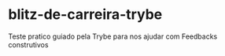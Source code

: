 # blitz-de-carreira-trybe
Teste pratico guiado pela Trybe para nos ajudar com Feedbacks construtivos
